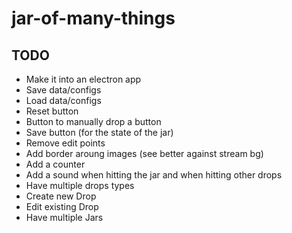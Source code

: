# jar-of-many-things

## TODO
- Make it into an electron app
- Save data/configs
- Load data/configs
- Reset button
- Button to manually drop a button
- Save button (for the state of the jar)
- Remove edit points
- Add border aroung images (see better against stream bg)
- Add a counter
- Add a sound when hitting the jar and when hitting other drops
- Have multiple drops types
- Create new Drop
- Edit existing Drop
- Have multiple Jars
